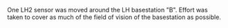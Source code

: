 One LH2 sensor was moved around the LH basestation "B". Effort was taken to cover as much of the field of vision of the basestation as possible.